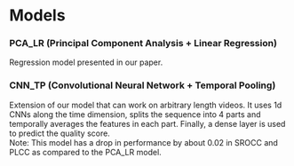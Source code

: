 # Models

### PCA_LR (Principal Component Analysis + Linear Regression)
Regression model presented in our paper.

### CNN_TP (Convolutional Neural Network + Temporal Pooling)
Extension of our model that can work on arbitrary length videos. It uses 1d CNNs along the time dimension, splits the sequence into 4 parts and temporally averages the features in each part. Finally, a dense layer is used to predict the quality score.  
Note: This model has a drop in performance by about 0.02 in SROCC and PLCC as compared to the PCA_LR model.

